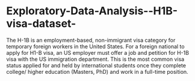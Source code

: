 # Exploratory-Data-Analysis--H1B-visa-dataset-
The H-1B is an employment-based, non-immigrant visa category for temporary foreign workers in the United States. For a foreign national to apply for H1-B visa, an US employer must offer a job and petition for H-1B visa with the US immigration department.  This is the most common visa status applied for and held by international students once they complete college/ higher education (Masters, PhD) and work in a full-time position.
